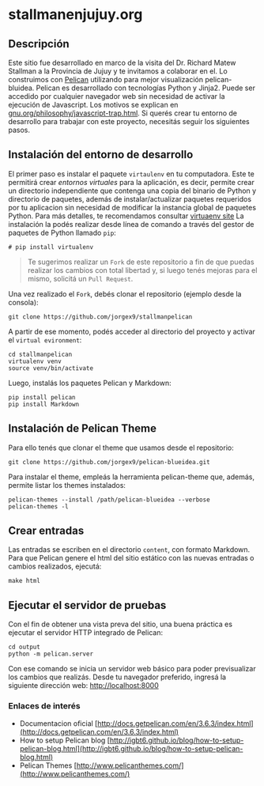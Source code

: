 # stallmanenjujuy.org

## Descripción

Este sitio fue desarrollado en marco de la visita del Dr. Richard Matew Stallman a la Provincia de Jujuy y te invitamos a colaborar en el. Lo construimos con [Pelican](https://blog.getpelican.com/) utilizando para mejor visualización pelican-bluidea. Pelican es desarrollado con tecnologías Python y Jinja2. Puede ser accedido por cualquier navegador web sin necesidad de activar la ejecución de Javascript. Los motivos se explican en [gnu.org/philosophy/javascript-trap.html](http://gnu.org/philosophy/javascript-trap.html).
Si querés crear tu entorno de desarrollo para trabajar con este proyecto, necesitás seguir los siguientes pasos.

## Instalación del entorno de desarrollo

El primer paso es instalar el paquete `virtaulenv` en tu computadora. Este te permitirá crear *entornos virtuales* para la aplicación, es decir, permite crear un directorio independiente que contenga una copia del binario de Python y directorio de paquetes, además de instalar/actualizar paquetes requeridos por tu aplicacion sin necesidad de modificar la instancia global de paquetes Python. Para más detalles, te recomendamos consultar [virtuaenv site](https://virtualenv.pypa.io/en/stable/)
La instalación la podés realizar desde línea de comando a través del gestor de paquetes de Python llamado `pip`:
```
# pip install virtualenv
```
> Te sugerimos realizar un `Fork` de este repositorio a fin de que puedas realizar los cambios con total libertad y, si luego tenés mejoras para el mismo, solicitá un `Pull Request`.

Una vez realizado el `Fork`, debés clonar el repositorio (ejemplo desde la consola):
```
git clone https://github.com/jorgex9/stallmanpelican
```
A partir de ese momento, podés acceder al directorio del proyecto y activar el `virtual evironment`:
```
cd stallmanpelican
virtualenv venv
source venv/bin/activate
```
Luego, instalás los paquetes Pelican y Markdown:
```
pip install pelican
pip install Markdown
```
## Instalación de Pelican Theme
Para ello tenés que clonar el theme que usamos desde el repositorio:
```
git clone https://github.com/jorgex9/pelican-blueidea.git
```
Para instalar el theme, empleás la herramienta pelican-theme que, además, permite listar los themes instalados:
```
pelican-themes --install /path/pelican-blueidea --verbose
pelican-themes -l
```
## Crear entradas
Las entradas se escriben en el directorio  `content`, con formato Markdown.
Para que Pelican genere el html del sitio estático con las nuevas entradas o cambios realizados, ejecutá:

```
make html
```
## Ejecutar el servidor de pruebas
Con el fin de obtener una vista preva del sitio, una buena práctica es ejecutar el servidor HTTP integrado de Pelican:

```
cd output
python -m pelican.server
```
Con ese comando se inicia un servidor web básico para poder previsualizar los cambios que realizás. Desde tu navegador preferido, ingresá la siguiente dirección web:
[http://localhost:8000](http://localhost:8000)


### Enlaces de interés
- Documentacion oficial [http://docs.getpelican.com/en/3.6.3/index.html](http://docs.getpelican.com/en/3.6.3/index.html)
- How to setup Pelican blog  [http://igbt6.github.io/blog/how-to-setup-pelican-blog.html](http://igbt6.github.io/blog/how-to-setup-pelican-blog.html)
- Pelican Themes [http://www.pelicanthemes.com/](http://www.pelicanthemes.com/)